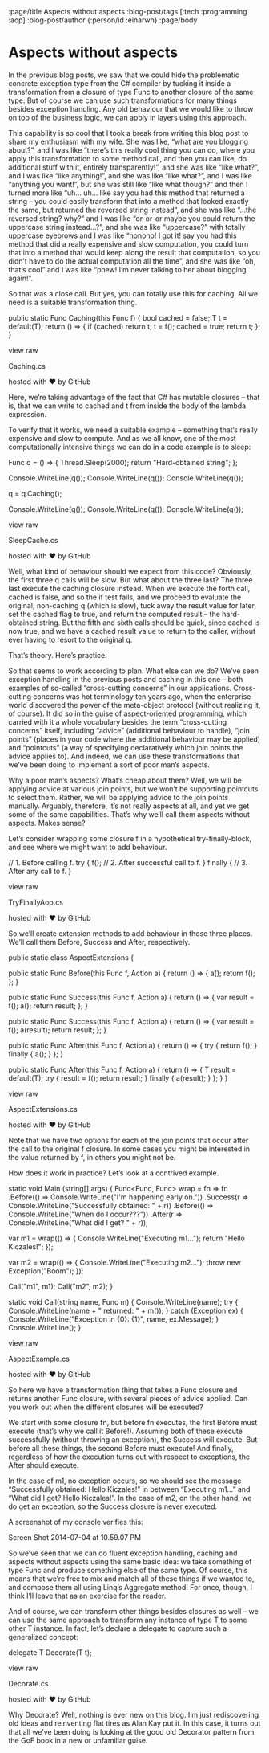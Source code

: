 :page/title Aspects without aspects
:blog-post/tags [:tech :programming :aop]
:blog-post/author {:person/id :einarwh}
:page/body

# Aspects without aspects

In the previous blog posts, we saw that we could hide the problematic concrete exception type from the C# compiler by tucking it inside a transformation from a closure of type Func<TR> to another closure of the same type. But of course we can use such transformations for many things besides exception handling. Any old behaviour that we would like to throw on top of the business logic, we can apply in layers using this approach.

This capability is so cool that I took a break from writing this blog post to share my enthusiasm with my wife. She was like, “what are you blogging about?”, and I was like “there’s this really cool thing you can do, where you apply this transformation to some method call, and then you can like, do additional stuff with it, entirely transparently!”, and she was like “like what?”, and I was like “like anything!”, and she was like “like what?”, and I was like “anything you want!”, but she was still like “like what though?” and then I turned more like “uh… uh… like say you had this method that returned a string – you could easily transform that into a method that looked exactly the same, but returned the reversed string instead”, and she was like “…the reversed string? why?” and I was like “or-or-or maybe you could return the uppercase string instead…?”, and she was like “uppercase?” with totally uppercase eyebrows and I was like “nonono! I got it! say you had this method that did a really expensive and slow computation, you could turn that into a method that would keep along the result that computation, so you didn’t have to do the actual computation all the time”, and she was like “oh, that’s cool” and I was like “phew! I’m never talking to her about blogging again!”.

So that was a close call. But yes, you can totally use this for caching. All we need is a suitable transformation thing.


public static Func<T> Caching<T>(this Func<T> f) 
{
  bool cached = false;
  T t = default(T);
  return () => {
    if (cached) return t;
    t = f();
    cached = true;
    return t;
  };
}

view raw


Caching.cs

hosted with ❤ by GitHub

Here, we’re taking advantage of the fact that C# has mutable closures – that is, that we can write to cached and t from inside the body of the lambda expression.

To verify that it works, we need a suitable example – something that’s really expensive and slow to compute. And as we all know, one of the most computationally intensive things we can do in a code example is to sleep:


Func<string> q = () => {
  Thread.Sleep(2000);
  return "Hard-obtained string";
};

Console.WriteLine(q());
Console.WriteLine(q());
Console.WriteLine(q());

q = q.Caching();

Console.WriteLine(q());
Console.WriteLine(q());
Console.WriteLine(q());

view raw


SleepCache.cs

hosted with ❤ by GitHub

Well, what kind of behaviour should we expect from this code? Obviously, the first three q calls will be slow. But what about the three last? The three last execute the caching closure instead. When we execute the forth call, cached is false, and so the if test fails, and we proceed to evaluate the original, non-caching q (which is slow), tuck away the result value for later, set the cached flag to true, and return the computed result – the hard-obtained string. But the fifth and sixth calls should be quick, since cached is now true, and we have a cached result value to return to the caller, without ever having to resort to the original q.

That’s theory. Here’s practice:

So that seems to work according to plan. What else can we do? We’ve seen exception handling in the previous posts and caching in this one – both examples of so-called “cross-cutting concerns” in our applications. Cross-cutting concerns was hot terminology ten years ago, when the enterprise world discovered the power of the meta-object protocol (without realizing it, of course). It did so in the guise of aspect-oriented programming, which carried with it a whole vocabulary besides the term “cross-cutting concerns” itself, including “advice” (additional behaviour to handle), “join points” (places in your code where the additional behaviour may be applied) and “pointcuts” (a way of specifying declaratively which join points the advice applies to). And indeed, we can use these transformations that we’ve been doing to implement a sort of poor man’s aspects.

Why a poor man’s aspects? What’s cheap about them? Well, we will be applying advice at various join points, but we won’t be supporting pointcuts to select them. Rather, we will be applying advice to the join points manually. Arguably, therefore, it’s not really aspects at all, and yet we get some of the same capabilities. That’s why we’ll call them aspects without aspects. Makes sense?

Let’s consider wrapping some closure f in a hypothetical try-finally-block, and see where we might want to add behaviour.


// 1. Before calling f.
try {
  f();
  // 2. After successful call to f.
}
finally {
  // 3. After any call to f.
}

view raw


TryFinallyAop.cs

hosted with ❤ by GitHub

So we’ll create extension methods to add behaviour in those three places. We’ll call them Before, Success and After, respectively.


public static class AspectExtensions {

  public static Func<T> Before<T>(this Func<T> f, Action a) {
    return () => { a(); return f(); };
  } 		

  public static Func<T> Success<T>(this Func<T> f, Action a) {
    return () => { 
      var result = f();
      a();
      return result;
    };
  } 

  public static Func<T> Success<T>(this Func<T> f, Action<T> a) {
    return () => { 
      var result = f();
      a(result);
      return result;
    };
  } 

  public static Func<T> After<T>(this Func<T> f, Action a) {
    return () => { 
      try {
        return f();
      } finally {
        a();
      }
    };
  } 
  
  public static Func<T> After<T>(this Func<T> f, Action<T> a) {
    return () => { 
      T result = default(T);
      try {
        result = f();
        return result;
      } finally {
        a(result);
      }
    };
  } 
}

view raw


AspectExtensions.cs

hosted with ❤ by GitHub

Note that we have two options for each of the join points that occur after the call to the original f closure. In some cases you might be interested in the value returned by f, in others you might not be.

How does it work in practice? Let’s look at a contrived example.


static void Main (string[] args)
{
  Func<Func<string>, Func<string>> wrap = fn => fn
    .Before(() => Console.WriteLine("I'm happening early on."))
    .Success(r => Console.WriteLine("Successfully obtained: " + r))
    .Before(() => Console.WriteLine("When do I occur???"))
    .After(r => Console.WriteLine("What did I get? " + r));

  var m1 = wrap(() => { 
    Console.WriteLine("Executing m1…"); 
    return "Hello Kiczales!";
  });

  var m2 = wrap(() => { 
    Console.WriteLine("Executing m2…"); 
    throw new Exception("Boom"); 
  });

  Call("m1", m1); 
  Call("m2", m2); 
}

static void Call(string name, Func<string> m) {
  Console.WriteLine(name);
  try {
    Console.WriteLine(name + " returned: " + m());
  }
  catch (Exception ex) {
    Console.WriteLine("Exception in {0}: {1}", name, ex.Message);
  }			
  Console.WriteLine();
}

view raw


AspectExample.cs

hosted with ❤ by GitHub

So here we have a transformation thing that takes a Func<string> closure and returns another Func<string> closure, with several pieces of advice applied. Can you work out when the different closures will be executed?

We start with some closure fn, but before fn executes, the first Before must execute (that’s why we call it Before!). Assuming both of these execute successfully (without throwing an exception), the Success will execute. But before all these things, the second Before must execute! And finally, regardless of how the execution turns out with respect to exceptions, the After should execute.

In the case of m1, no exception occurs, so we should see the message “Successfully obtained: Hello Kiczales!” in between “Executing m1…” and “What did I get? Hello Kiczales!”. In the case of m2, on the other hand, we do get an exception, so the Success closure is never executed.

A screenshot of my console verifies this:

Screen Shot 2014-07-04 at 10.59.07 PM

So we’ve seen that we can do fluent exception handling, caching and aspects without aspects using the same basic idea: we take something of type Func<TR> and produce something else of the same type. Of course, this means that we’re free to mix and match all of these things if we wanted to, and compose them all using Linq’s Aggregate method! For once, though, I think I’ll leave that as an exercise for the reader.

And of course, we can transform other things besides closures as well – we can use the same approach to transform any instance of type T to some other T instance. In fact, let’s declare a delegate to capture such a generalized concept:


delegate T Decorate<T>(T t);

view raw


Decorate.cs

hosted with ❤ by GitHub

Why Decorate? Well, nothing is ever new on this blog. I’m just rediscovering old ideas and reinventing flat tires as Alan Kay put it. In this case, it turns out that all we’ve been doing is looking at the good old Decorator pattern from the GoF book in a new or unfamiliar guise. 